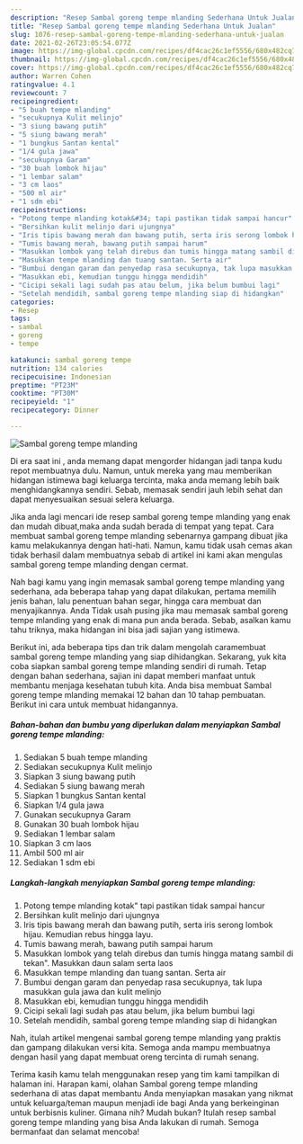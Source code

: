 ```yaml
---
description: "Resep Sambal goreng tempe mlanding Sederhana Untuk Jualan"
title: "Resep Sambal goreng tempe mlanding Sederhana Untuk Jualan"
slug: 1076-resep-sambal-goreng-tempe-mlanding-sederhana-untuk-jualan
date: 2021-02-26T23:05:54.077Z
image: https://img-global.cpcdn.com/recipes/df4cac26c1ef5556/680x482cq70/sambal-goreng-tempe-mlanding-foto-resep-utama.jpg
thumbnail: https://img-global.cpcdn.com/recipes/df4cac26c1ef5556/680x482cq70/sambal-goreng-tempe-mlanding-foto-resep-utama.jpg
cover: https://img-global.cpcdn.com/recipes/df4cac26c1ef5556/680x482cq70/sambal-goreng-tempe-mlanding-foto-resep-utama.jpg
author: Warren Cohen
ratingvalue: 4.1
reviewcount: 7
recipeingredient:
- "5 buah tempe mlanding"
- "secukupnya Kulit melinjo"
- "3 siung bawang putih"
- "5 siung bawang merah"
- "1 bungkus Santan kental"
- "1/4 gula jawa"
- "secukupnya Garam"
- "30 buah lombok hijau"
- "1 lembar salam"
- "3 cm laos"
- "500 ml air"
- "1 sdm ebi"
recipeinstructions:
- "Potong tempe mlanding kotak&#34; tapi pastikan tidak sampai hancur"
- "Bersihkan kulit melinjo dari ujungnya"
- "Iris tipis bawang merah dan bawang putih, serta iris serong lombok hijau. Kemudian rebus hingga layu."
- "Tumis bawang merah, bawang putih sampai harum"
- "Masukkan lombok yang telah direbus dan tumis hingga matang sambil di tekan&#34;. Masukkan daun salam serta laos"
- "Masukkan tempe mlanding dan tuang santan. Serta air"
- "Bumbui dengan garam dan penyedap rasa secukupnya, tak lupa masukkan gula jawa dan kulit melinjo"
- "Masukkan ebi, kemudian tunggu hingga mendidih"
- "Cicipi sekali lagi sudah pas atau belum, jika belum bumbui lagi"
- "Setelah mendidih, sambal goreng tempe mlanding siap di hidangkan"
categories:
- Resep
tags:
- sambal
- goreng
- tempe

katakunci: sambal goreng tempe 
nutrition: 134 calories
recipecuisine: Indonesian
preptime: "PT23M"
cooktime: "PT30M"
recipeyield: "1"
recipecategory: Dinner

---
```



![Sambal goreng tempe mlanding](https://img-global.cpcdn.com/recipes/df4cac26c1ef5556/680x482cq70/sambal-goreng-tempe-mlanding-foto-resep-utama.jpg)

Di era  saat ini , anda memang dapat mengorder hidangan jadi tanpa kudu repot membuatnya dulu. Namun, untuk mereka yang mau memberikan hidangan istimewa bagi keluarga tercinta, maka anda memang lebih baik menghidangkannya sendiri. Sebab, memasak sendiri jauh lebih sehat dan dapat menyesuaikan sesuai selera keluarga.

Jika anda lagi mencari ide resep sambal goreng tempe mlanding yang enak dan mudah dibuat,maka anda sudah berada di tempat yang tepat. Cara membuat sambal goreng tempe mlanding  sebenarnya gampang dibuat jika kamu melakukannya dengan hati-hati. Namun, kamu tidak usah cemas akan tidak berhasil dalam membuatnya 
sebab di artikel ini kami akan mengulas sambal goreng tempe mlanding dengan cermat.  



Nah bagi kamu yang ingin memasak sambal goreng tempe mlanding yang sederhana, ada beberapa tahap yang dapat dilakukan, pertama memilih jenis bahan, lalu penentuan bahan segar, hingga cara membuat dan menyajikannya. Anda Tidak usah pusing jika mau memasak sambal goreng tempe mlanding yang enak di mana pun anda berada. Sebab, asalkan kamu  tahu triknya, maka hidangan ini bisa jadi sajian yang istimewa.

Berikut ini, ada beberapa tips dan trik dalam mengolah caramembuat sambal goreng tempe mlanding yang siap dihidangkan. Sekarang, yuk kita coba siapkan sambal goreng tempe mlanding sendiri di rumah. Tetap dengan bahan sederhana, sajian ini dapat memberi manfaat untuk membantu menjaga kesehatan tubuh kita. Anda bisa membuat Sambal goreng tempe mlanding memakai 12 bahan dan 10 tahap pembuatan. Berikut ini cara untuk membuat hidangannya.

<!--inarticleads1-->

##### Bahan-bahan dan bumbu yang diperlukan dalam menyiapkan Sambal goreng tempe mlanding:

1. Sediakan 5 buah tempe mlanding
1. Sediakan secukupnya Kulit melinjo
1. Siapkan 3 siung bawang putih
1. Sediakan 5 siung bawang merah
1. Siapkan 1 bungkus Santan kental
1. Siapkan 1/4 gula jawa
1. Gunakan secukupnya Garam
1. Gunakan 30 buah lombok hijau
1. Sediakan 1 lembar salam
1. Siapkan 3 cm laos
1. Ambil 500 ml air
1. Sediakan 1 sdm ebi




<!--inarticleads2-->

##### Langkah-langkah menyiapkan Sambal goreng tempe mlanding:

1. Potong tempe mlanding kotak&#34; tapi pastikan tidak sampai hancur
1. Bersihkan kulit melinjo dari ujungnya
1. Iris tipis bawang merah dan bawang putih, serta iris serong lombok hijau. Kemudian rebus hingga layu.
1. Tumis bawang merah, bawang putih sampai harum
1. Masukkan lombok yang telah direbus dan tumis hingga matang sambil di tekan&#34;. Masukkan daun salam serta laos
1. Masukkan tempe mlanding dan tuang santan. Serta air
1. Bumbui dengan garam dan penyedap rasa secukupnya, tak lupa masukkan gula jawa dan kulit melinjo
1. Masukkan ebi, kemudian tunggu hingga mendidih
1. Cicipi sekali lagi sudah pas atau belum, jika belum bumbui lagi
1. Setelah mendidih, sambal goreng tempe mlanding siap di hidangkan




Nah, itulah artikel mengenai  sambal goreng tempe mlanding  yang praktis dan gampang dilakukan versi kita. Semoga anda mampu membuatnya dengan hasil yang dapat membuat oreng tercinta di rumah senang. 

Terima kasih kamu telah menggunakan resep yang tim kami tampilkan di halaman ini. Harapan kami, olahan  Sambal goreng tempe mlanding sederhana di atas dapat membantu Anda menyiapkan masakan yang nikmat untuk keluarga/teman maupun menjadi ide bagi Anda yang berkeinginan untuk berbisnis kuliner. Gimana nih? Mudah bukan? Itulah resep sambal goreng tempe mlanding yang bisa Anda lakukan di rumah. Semoga bermanfaat dan selamat mencoba!

